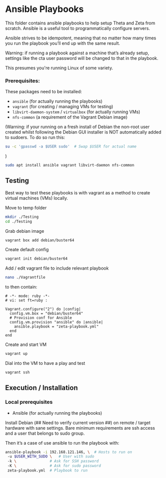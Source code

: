 # Ansible Playbooks

This folder contains ansible playbooks to help setup Theta and Zeta from scratch. Ansible is a useful tool to programmatically configure servers.

Ansible strives to be idempotent, meaning that no matter how many times you run the playbook you’ll end up with the same result.

Warning: if running a playbook against a machine that’s already setup, settings like the cta user password will be changed to that in the playbook.

This presumes you're running Linux of some variety. 

### Prerequisites:
These packages need to be installed:
- `ansible` (for actually running the playbooks)
- `vagrant` (for creating / managing VMs for testing)
- `libvirt-daemon-system` / `virtualbox` (for actually running VMs)
- `nfs-common` (a requirement of the Vagrant Debian image)

(Warning: if your running on a fresh install of Debian the non-root user created whilst following the Debian GUI installer is NOT automatically added to sudoers. To do so run this:
```bash
su -c 'gpasswd -a $USER sudo'  # Swap $USER for actual name
```
)

```bash
sudo apt install ansible vagrant libvirt-daemon nfs-common
```

## Testing
Best way to test these playbooks is with vagrant as a method to create virtual machines (VMs) locally.

Move to temp folder
```bash
mkdir ./Testing
cd ./Testing
```

Grab debian image
```bash
vagrant box add debian/buster64
```

Create default config
```bash
vagrant init debian/buster64
```

Add / edit vagrant file to include relevant playbook
```bash
nano ./Vagrantfile
```
to then contain:
```
# -*- mode: ruby -*-
# vi: set ft=ruby :

Vagrant.configure("2") do |config|
  config.vm.box = "debian/buster64"
  # Provision conf for Ansible
  config.vm.provision "ansible" do |ansible|
    ansible.playbook = "zeta-playbook.yml"
  end
end
```

Create and start VM
```bash
vagrant up
```

Dial into the VM to have a play and test
```bash
vagrant ssh
```

## Execution / Installation
### Local prerequisites
- Ansible (for actually running the playbooks)

Install Debian (## Need to verify current version ##) on remote / target hardware with sane settings. Bare minimum requirements are ssh access and a user that belongs to sudo group.

Then it’s a case of use ansible to run the playbook with:
```bash
ansible-playbook -i 192.168.121.146, \  # Hosts to run on
 -u $USER_WITH_SUDO \   # User with sudo
 -k \               # Ask for SSH password
 -K \               # Ask for sudo password
 zeta-playbook.yml  # Playbook to run
```